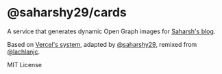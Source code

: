# @saharshy29/cards

A service that generates dynamic Open Graph images for [Saharsh's blog](https://saharsh.tech/blog).

Based on [Vercel's system](https://vercel.co/blog/social-og-image-cards-as-a-service), adapted by [@saharshy29](https://saharsh.tech), remixed from [@lachlanjc](https://github.com/lachlanjc/ima-cards).

MIT License
